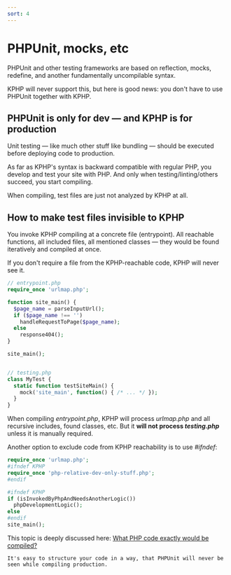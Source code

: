 ```yaml
---
sort: 4
---
```


# PHPUnit, mocks, etc

PHPUnit and other testing frameworks are based on reflection, mocks, redefine, and another fundamentally uncompilable syntax.
 
KPHP will never support this, but here is good news: you don't have to use PHPUnit together with KPHP.


## PHPUnit is only for dev — and KPHP is for production

Unit testing — like much other stuff like bundling — should be executed before deploying code to production.

As far as KPHP's syntax is backward compatible with regular PHP, you develop and test your site with PHP. And only when testing/linting/others succeed, you start compiling.

When compiling, test files are just not analyzed by KPHP at all.


## How to make test files invisible to KPHP

You invoke KPHP compiling at a concrete file (entrypoint). All reachable functions, all included files, all mentioned classes — they would be found iteratively and compiled at once.

If you don't require a file from the KPHP-reachable code, KPHP will never see it.

```php
// entrypoint.php
require_once 'urlmap.php';

function site_main() {
  $page_name = parseInputUrl();
  if ($page_name !== '')
    handleRequestToPage($page_name);
  else
    response404();
}  

site_main();


// testing.php
class MyTest {
  static function testSiteMain() {
    mock('site_main', function() { /* ... */ });
  }
}
```  

When compiling *entrypoint.php*, KPHP will process *urlmap.php* and all recursive includes, found classes, etc. But it **will not process *testing.php*** unless it is manually required.

Another option to exclude code from KPHP reachability is to use *#ifndef*:
```php
require_once 'urlmap.php';
#ifndef KPHP
require_once 'php-relative-dev-only-stuff.php';
#endif

#ifndef KPHP
if (isInvokedByPhpAndNeedsAnotherLogic())
  phpDevelopmentLogic();
else
#endif
site_main();
```

This topic is deeply discussed here: [What PHP code exactly would be compiled?](../kphp-vs-php/reachability-compilation.md)


```tip
It's easy to structure your code in a way, that PHPUnit will never be seen while compiling production.
```

